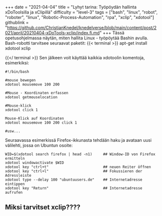 +++
date = "2021-04-04"
title = "Lyhyt tarina: Työpöydän hallinta xDoToolsilla ja xClipillä"
difficulty = "level-3"
tags = ["bash", "linux", "robot", "roboter", "linux", "Robotic-Process-Automation", "rpa", "xclip", "xdotool"]
githublink = "https://github.com/ChristianKnedel/knedelverse/blob/main/content/post/2021/april/20210404-xDoTools-xclip/index.fi.md"
+++
Tässä opetusohjelmassa näytän, miten hallita Linux - työpöytää Bashin avulla. Bash-robotti tarvitsee seuraavat paketit:
{{< terminal >}}
apt-get install xdotool xclip

{{</ terminal >}}
Sen jälkeen voit käyttää kaikkia xdotoolin komentoja, esimerkiksi:
```
#!/bin/bash

#mouse bewegen
xdotool mousemove 100 200 

#Mouse - Koordinaten erfassen
xdotool getmouselocation 

#Mouse-klick
xdotool click 1 

Mouse-Klick auf Koordinaten
xdotool mousemove 100 200 click 1 

#usw...

```
Seuraavassa esimerkissä Firefox-ikkunasta tehdään haku ja avataan uusi välilehti, jossa on Ubuntun osoite:
```
WID=$(xdotool search firefox | head -n1)     ## Window-ID von Firefox ermitteln
xdotool windowactivate $WID
xdotool key "ctrl+t"                         ## neuen Reiter öffnen
xdotool key "ctrl+l"                         ## Fokussieren der Adressleiste
xdotool type --delay 100 "ubuntuusers.de"    ## Internetadresse eintippen
xdotool key "Return"                         ## Internetadresse aufrufen 

```

## Miksi tarvitset xclip????
